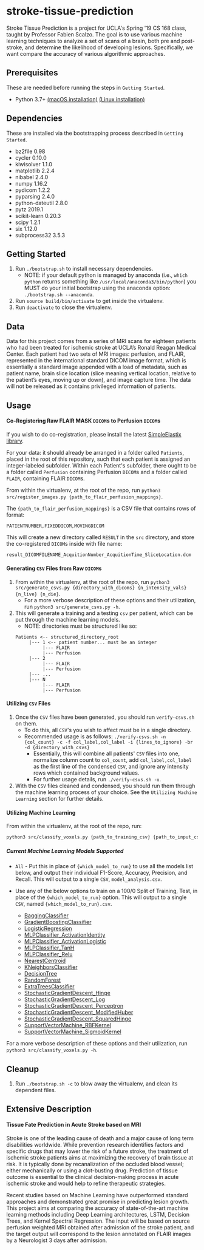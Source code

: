 stroke-tissue-prediction
===========================

Stroke Tissue Prediction is a project for UCLA's Spring '19 CS 168 class, taught by Professor Fabien Scalzo. The goal is to use various machine learning techniques to analyze a set of scans of a brain, both pre and post-stroke, and determine the likelihood of developing lesions. Specifically, we want compare the accuracy of various algorithmic approaches.

## Prerequisites

These are needed before running the steps in `Getting Started`.

   - Python 3.7+ [(macOS installation)](https://docs.python-guide.org/starting/install3/osx/) [(Linux installation)](https://docs.python-guide.org/starting/install3/linux/)

## Dependencies

These are installed via the bootstrapping process described in `Getting Started`.

- bz2file 0.98
- cycler 0.10.0
- kiwisolver 1.1.0
- matplotlib 2.2.4
- nibabel 2.4.0
- numpy 1.16.2
- pydicom 1.2.2
- pyparsing 2.4.0
- python-dateutil 2.8.0
- pytz 2019.1
- scikit-learn 0.20.3
- scipy 1.2.1
- six 1.12.0
- subprocess32 3.5.3

## Getting Started

1. Run `./bootstrap.sh` to install necessary dependencies.
   - NOTE: if your default python is managed by anaconda (i.e., `which python` returns something like `/usr/local/anaconda3/bin/python`) you MUST do your initial bootstrap using the anaconda option: `./bootstrap.sh --anaconda`.
2. Run `source build/bin/activate` to get inside the virtualenv.
3. Run `deactivate` to close the virtualenv.

## Data
Data for this project comes from a series of MRI scans for eighteen patients who had been treated for ischemic stroke at UCLA’s Ronald Reagan Medical Center. Each patient had two sets of MRI images: perfusion, and FLAIR, represented in the international standard DICOM image format, which is essentially a standard image appended with a load of metadata, such as patient name, brain slice location (slice meaning vertical location, relative to the patient’s eyes, moving up or down), and image capture time. The data will not be released as it contains privileged information of patients.

## Usage

#### Co-Registering Raw FLAIR MASK `DICOM`s to Perfusion `DICOM`s

If you wish to do co-registration, please install the latest [SimpleElastix library](https://simpleelastix.github.io/#download).

For your data: it should already be arranged in a folder called `Patients`, placed in the root of this repository, such that each patient is assigned an integer-labeled subfolder. Within each Patient's subfolder, there ought to be a folder called `Perfusion` containing Perfusion `DICOM`s and a folder called `FLAIR`, containing FLAIR `DICOM`s.

From within the virtualenv, at the root of the repo, run `python3 src/register_images.py {path_to_flair_perfusion_mappings}`.

The `{path_to_flair_perfusion_mappings}` is a CSV file that contains rows of format:

   ```CSV
   PATIENTNUMBER,FIXEDDICOM,MOVINGDICOM
   ```

This will create a new directory called `RESULT` in the `src` directory, and store the co-registered `DICOM`s inside with file name: 

   ```bash
   result_DICOMFILENAME_AcquitionNumber_AcquitionTime_SliceLocation.dcm
   ```

#### Generating `CSV` Files from Raw `DICOM`s

1. From within the virtualenv, at the root of the repo, run `python3 src/generate_csvs.py {directory_with_dicoms} {n_intensity_vals} {n_live} {n_die}`. 
   - For a more verbose description of these options and their utilization, run `python3 src/generate_csvs.py -h`.
2. This will generate a training and a testing `csv` per patient, which can be put through the machine learning models.
   - NOTE: directories must be structured like so:
   ```
   Patients <-- structured_directory_root
        |--- 1 <-- patient number... must be an integer
             |--- FLAIR
             |--- Perfusion
        |--- 2
             |--- FLAIR
             |--- Perfusion
        |--- ...
        |--- N
             |--- FLAIR
             |--- Perfusion
   ```

#### Utilizing `CSV` Files

1. Once the `CSV` files have been generated, you should run `verify-csvs.sh` on them.
   - To do this, all `CSV`'s you wish to affect must be in a single directory.
   - Recommended usage is as follows: `./verify-csvs.sh -n {col_count} -c -f col_label,col_label -i {lines_to_ignore} -br -d {directory_with_csvs}`
      - Essentially, this will combine all patients' `CSV` files into one, normalize column count to `col_count`, add `col_label,col_label` as the first line of the condensed `CSV`, and ignore any intensity rows which contained background values.
      - For further usage details, run `./verify-csvs.sh -u`.
2. With the `CSV` files cleaned and condensed, you should run them through the machine learning process of your choice. See the `Utilizing Machine Learning` section for further details.

#### Utilizing Machine Learning

From within the virtualenv, at the root of the repo, run:

   ```bash
   python3 src/classify_voxels.py {path_to_training_csv} {path_to_input_csv} {which_model_to_run}
   ```

##### Current Machine Learning Models Supported

   - `All` - Put this in place of `{which_model_to_run}` to use all the models list below, and output their individual F1-Score, Accuracy, Precision, and Recall. This will output to a single `CSV`, `model_analysis.csv`. 
   - Use any of the below options to train on a 100/0 Split of Training, Test, in place of the `{which_model_to_run}` option. This will output to a single `CSV`, named `{which_model_to_run}.csv`.

      - [BaggingClassifier](https://scikit-learn.org/stable/modules/generated/sklearn.ensemble.BaggingRegressor.html)
      - [GradientBoostingClassifier](https://scikit-learn.org/stable/modules/generated/sklearn.ensemble.GradientBoostingClassifier.html)
      - [LogisticRegression](https://scikit-learn.org/stable/modules/generated/sklearn.linear_model.LogisticRegression.html)
      - [MLPClassifier_ActivationIdentity](https://scikit-learn.org/stable/modules/generated/sklearn.neural_network.MLPClassifier.html)
      - [MLPClassifier_ActivationLogistic](https://scikit-learn.org/stable/modules/generated/sklearn.neural_network.MLPClassifier.html)
      - [MLPClassifier_TanH](https://scikit-learn.org/stable/modules/generated/sklearn.neural_network.MLPClassifier.html)
      - [MLPClassifier_Relu](https://scikit-learn.org/stable/modules/generated/sklearn.neural_network.MLPClassifier.html)
      - [NearestCentroid](https://scikit-learn.org/stable/modules/generated/sklearn.neighbors.NearestCentroid.html)
      - [KNeighborsClassifier](https://scikit-learn.org/stable/modules/generated/sklearn.neighbors.KNeighborsClassifier.html)
      - [DecisionTree](https://scikit-learn.org/stable/modules/generated/sklearn.tree.DecisionTreeClassifier.html)
      - [RandomForest](https://scikit-learn.org/stable/modules/generated/sklearn.ensemble.RandomForestClassifier.html)
      - [ExtraTreesClassifier](https://scikit-learn.org/stable/modules/generated/sklearn.ensemble.ExtraTreesClassifier.html)
      - [StochasticGradientDescent_Hinge](https://scikit-learn.org/stable/modules/generated/sklearn.linear_model.SGDClassifier.html)
      - [StochasticGradientDescent_Log](https://scikit-learn.org/stable/modules/generated/sklearn.linear_model.SGDClassifier.html)
      - [StochasticGradientDescent_Perceptron](https://scikit-learn.org/stable/modules/generated/sklearn.linear_model.SGDClassifier.html)
      - [StochasticGradientDescent_ModifiedHuber](https://scikit-learn.org/stable/modules/generated/sklearn.linear_model.SGDClassifier.html)
      - [StochasticGradientDescent_SquaredHinge](https://scikit-learn.org/stable/modules/generated/sklearn.linear_model.SGDClassifier.html)
      - [SupportVectorMachine_RBFKernel](https://scikit-learn.org/stable/modules/generated/sklearn.svm.SVC.html)
      - [SupportVectorMachine_SigmoidKernel](https://scikit-learn.org/stable/modules/generated/sklearn.svm.SVC.html)
   
For a more verbose description of these options and their utilization, run `python3 src/classify_voxels.py -h`.

## Cleanup

1. Run `./bootstrap.sh -c` to blow away the virtualenv, and clean its dependent files.

## Extensive Description

#### Tissue Fate Prediction in Acute Stroke based on MRI

Stroke is one of the leading cause of death and a major cause of long term disabilities worldwide. While prevention research identifies factors and specific drugs that may lower the risk of a future stroke, the treatment of ischemic stroke patients aims at maximizing the recovery of brain tissue at risk. It is typically done by recanalization of the occluded blood vessel; either mechanically or using a clot-busting drug. Prediction of tissue outcome is essential to the clinical decision-making process in acute ischemic stroke and would help to refine therapeutic strategies.
 
Recent studies based on Machine Learning have outperformed standard approaches and demonstrated great promise in predicting lesion growth. This project aims at comparing the accuracy of state-of-the-art machine learning methods including Deep Learning architectures, LSTM, Decision Trees, and Kernel Spectral Regression. The input will be based on source perfusion weighted MRI obtained after admission of the stroke patient, and the target output will correspond to the lesion annotated on FLAIR images by a Neurologist 3 days after admission.
